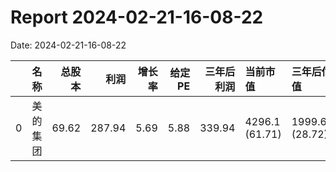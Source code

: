 
# Report 2024-02-21-16-08-22
Date: 2024-02-21-16-08-22


|    | 名称   |   总股本 |     利润 |   增长率 |   给定PE |   三年后利润 | 当前市值           | 三年后估值           | 理想买入点          | 理想卖出点           |
|---:|:-----|------:|-------:|------:|-------:|--------:|:---------------|:----------------|:---------------|:----------------|
|  0 | 美的集团 | 69.62 | 287.94 |  5.69 |   5.88 |  339.94 | 4296.1 (61.71) | 1999.65 (28.72) | 999.82 (14.36) | 2999.48 (43.08) |